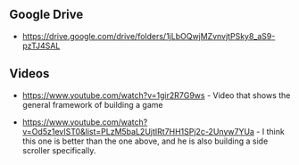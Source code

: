 ## Google Drive
* https://drive.google.com/drive/folders/1jLbOQwjMZvnvjtPSky8_aS9-pzTJ4SAL

## Videos
* https://www.youtube.com/watch?v=1gir2R7G9ws - Video that shows the general framework of building a game

* https://www.youtube.com/watch?v=Od5z1evIST0&list=PLzM5baL2UjtIRt7HH1SPj2c-2Unyw7YUa - I think this one is better than the one above, and he is also building a side scroller specifically.
